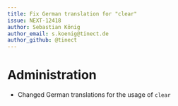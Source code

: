 ```yaml
---
title: Fix German translation for "clear"
issue: NEXT-12418
author: Sebastian König
author_email: s.koenig@tinect.de 
author_github: @tinect
---
```

# Administration
* Changed German translations for the usage of `clear`
